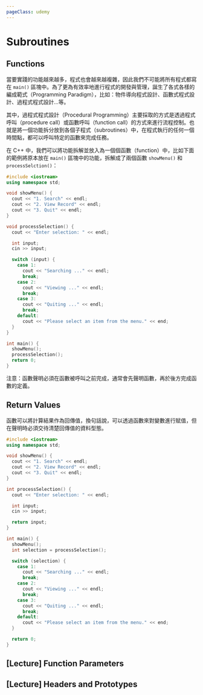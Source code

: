 ```yaml
---
pageClass: udemy
---
```


# Subroutines

## Functions

當要實踐的功能越來越多，程式也會越來越複雜，因此我們不可能將所有程式都寫在 `main()` 區塊中。為了更為有效率地進行程式的開發與管理，誕生了各式各樣的編成範式（Programming Paradigm），比如：物件導向程式設計、函數式程式設計、過程式程式設計…等。

其中，過程式程式設計（Procedural Programming）主要採取的方式是透過程式呼叫（procedure call）或函數呼叫（function call）的方式來進行流程控制。也就是將一個功能拆分放到各個子程式（subroutines）中，在程式執行的任何一個時間點，都可以呼叫特定的函數來完成任務。

在 C++ 中，我們可以將功能拆解並放入為一個個函數（function）中，比如下面的範例將原本放在 `main()` 區塊中的功能，拆解成了兩個函數 `showMenu()` 和 `processSelction()`：

```cpp
#include <iostream>
using namespace std;

void showMenu() {
  cout << "1. Search" << endl;
  cout << "2. View Record" << endl;
  cout << "3. Quit" << endl;
}

void processSelection() {
  cout << "Enter selection: " << endl;

  int input;
  cin >> input;

  switch (input) {
    case 1:
      cout << "Searching ..." << endl;
      break;
    case 2:
      cout << "Viewing ..." << endl;
      break;
    case 3:
      cout << "Quiting ..." << endl;
      break;
    default:
      cout << "Please select an item from the menu." << end;
  }
}

int main() {
  showMenu();
  processSelection();
  return 0;
}
```

注意：函數聲明必須在函數被呼叫之前完成，通常會先聲明函數，再於後方完成函數的定義。

## Return Values

函數可以將計算結果作為回傳值，換句話說，可以透過函數來對變數進行賦值，但在聲明時必須交待清楚回傳值的資料型態。

```cpp
#include <iostream>
using namespace std;

void showMenu() {
  cout << "1. Search" << endl;
  cout << "2. View Record" << endl;
  cout << "3. Quit" << endl;
}

int processSelection() {
  cout << "Enter selection: " << endl;

  int input;
  cin >> input;

  return input;
}

int main() {
  showMenu();
  int selection = processSelection();

  switch (selection) {
    case 1:
      cout << "Searching ..." << endl;
      break;
    case 2:
      cout << "Viewing ..." << endl;
      break;
    case 3:
      cout << "Quiting ..." << endl;
      break;
    default:
      cout << "Please select an item from the menu." << end;
  }

  return 0;
}
```

## [Lecture] Function Parameters

## [Lecture] Headers and Prototypes
